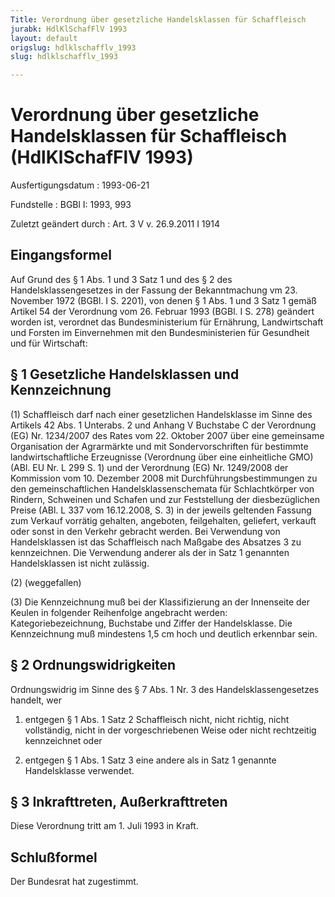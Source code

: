 ```yaml
---
Title: Verordnung über gesetzliche Handelsklassen für Schaffleisch
jurabk: HdlKlSchafFlV 1993
layout: default
origslug: hdlklschafflv_1993
slug: hdlklschafflv_1993

---
```


# Verordnung über gesetzliche Handelsklassen für Schaffleisch (HdlKlSchafFlV 1993)

Ausfertigungsdatum
:   1993-06-21

Fundstelle
:   BGBl I: 1993, 993

Zuletzt geändert durch
:   Art. 3 V v. 26.9.2011 I 1914


## Eingangsformel

Auf Grund des § 1 Abs. 1 und 3 Satz 1 und des § 2 des
Handelsklassengesetzes in der Fassung der Bekanntmachung vm 23.
November 1972 (BGBl. I S. 2201), von denen § 1 Abs. 1 und 3 Satz 1
gemäß Artikel 54 der Verordnung vom 26. Februar 1993 (BGBl. I S. 278)
geändert worden ist, verordnet das Bundesministerium für Ernährung,
Landwirtschaft und Forsten im Einvernehmen mit den Bundesministerien
für Gesundheit und für Wirtschaft:


## § 1 Gesetzliche Handelsklassen und Kennzeichnung

(1) Schaffleisch darf nach einer gesetzlichen Handelsklasse im Sinne
des Artikels 42 Abs. 1 Unterabs. 2 und Anhang V Buchstabe C der
Verordnung (EG) Nr. 1234/2007 des Rates vom 22. Oktober 2007 über eine
gemeinsame Organisation der Agrarmärkte und mit Sondervorschriften für
bestimmte landwirtschaftliche Erzeugnisse (Verordnung über eine
einheitliche GMO) (ABl. EU Nr. L 299 S. 1) und der Verordnung (EG) Nr.
1249/2008 der Kommission vom 10. Dezember 2008 mit
Durchführungsbestimmungen zu den gemeinschaftlichen
Handelsklassenschemata für Schlachtkörper von Rindern, Schweinen und
Schafen und zur Feststellung der diesbezüglichen Preise (ABl. L 337
vom 16.12.2008, S. 3) in der jeweils geltenden Fassung zum Verkauf
vorrätig gehalten, angeboten, feilgehalten, geliefert, verkauft oder
sonst in den Verkehr gebracht werden. Bei Verwendung von
Handelsklassen ist das Schaffleisch nach Maßgabe des Absatzes 3 zu
kennzeichnen. Die Verwendung anderer als der in Satz 1 genannten
Handelsklassen ist nicht zulässig.

(2) (weggefallen)

(3) Die Kennzeichnung muß bei der Klassifizierung an der Innenseite
der Keulen in folgender Reihenfolge angebracht werden:
Kategoriebezeichnung, Buchstabe und Ziffer der Handelsklasse. Die
Kennzeichnung muß mindestens 1,5 cm hoch und deutlich erkennbar sein.


## § 2 Ordnungswidrigkeiten

Ordnungswidrig im Sinne des § 7 Abs. 1 Nr. 3 des
Handelsklassengesetzes handelt, wer

1.  entgegen § 1 Abs. 1 Satz 2 Schaffleisch nicht, nicht richtig, nicht
    vollständig, nicht in der vorgeschriebenen Weise oder nicht
    rechtzeitig kennzeichnet oder


2.  entgegen § 1 Abs. 1 Satz 3 eine andere als in Satz 1 genannte
    Handelsklasse verwendet.





## § 3 Inkrafttreten, Außerkrafttreten

Diese Verordnung tritt am 1. Juli 1993 in Kraft.


## Schlußformel

Der Bundesrat hat zugestimmt.

